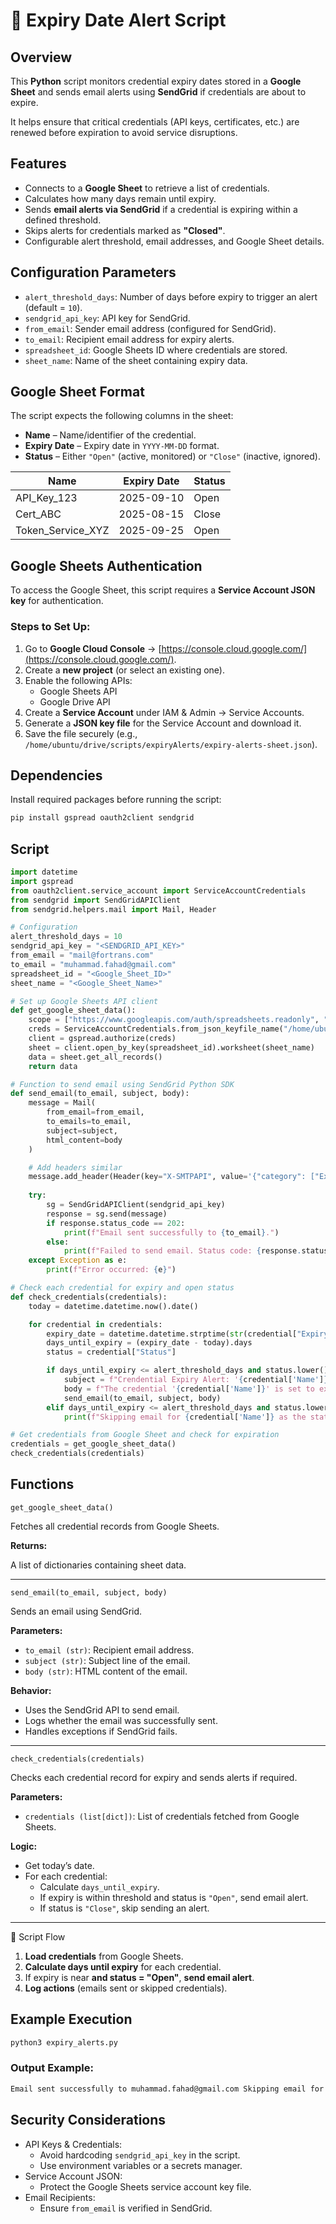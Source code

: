 # 📄 Expiry Date Alert Script

## Overview

This **Python** script monitors credential expiry dates stored in a **Google Sheet** and sends email alerts using **SendGrid** if credentials are about to expire.

It helps ensure that critical credentials (API keys, certificates, etc.) are renewed before expiration to avoid service disruptions.

## Features

- Connects to a **Google Sheet** to retrieve a list of credentials.
- Calculates how many days remain until expiry.
- Sends **email alerts via SendGrid** if a credential is expiring within a defined threshold.
- Skips alerts for credentials marked as **"Closed"**.
- Configurable alert threshold, email addresses, and Google Sheet details.

## Configuration Parameters

- `alert_threshold_days`: Number of days before expiry to trigger an alert (default = `10`).
- `sendgrid_api_key`: API key for SendGrid.
- `from_email`: Sender email address (configured for SendGrid).
- `to_email`: Recipient email address for expiry alerts.
- `spreadsheet_id`: Google Sheets ID where credentials are stored.
- `sheet_name`: Name of the sheet containing expiry data.

## Google Sheet Format

The script expects the following columns in the sheet:

- **Name** – Name/identifier of the credential.
- **Expiry Date** – Expiry date in `YYYY-MM-DD` format.
- **Status** – Either `"Open"` (active, monitored) or `"Close"` (inactive, ignored).

| Name  | Expiry Date | Status  |
|----------------------|----------------------------|------------|
| API_Key_123          | 2025-09-10                 | Open       |
| Cert_ABC             | 2025-08-15                 | Close      |
| Token_Service_XYZ    | 2025-09-25                 | Open       |

## Google Sheets Authentication

To access the Google Sheet, this script requires a **Service Account JSON key** for authentication.  

### Steps to Set Up:
1. Go to **Google Cloud Console** → [https://console.cloud.google.com/](https://console.cloud.google.com/).  
2. Create a **new project** (or select an existing one).  
3. Enable the following APIs:
   - Google Sheets API  
   - Google Drive API  
4. Create a **Service Account** under IAM & Admin → Service Accounts.  
5. Generate a **JSON key file** for the Service Account and download it.  
6. Save the file securely (e.g., `/home/ubuntu/drive/scripts/expiryAlerts/expiry-alerts-sheet.json`).

## Dependencies

Install required packages before running the script:

```bash
pip install gspread oauth2client sendgrid
```

## Script

```python
import datetime
import gspread
from oauth2client.service_account import ServiceAccountCredentials
from sendgrid import SendGridAPIClient
from sendgrid.helpers.mail import Mail, Header

# Configuration
alert_threshold_days = 10
sendgrid_api_key = "<SENDGRID_API_KEY>"
from_email = "mail@fortrans.com"
to_email = "muhammad.fahad@gmail.com"
spreadsheet_id = "<Google_Sheet_ID>"
sheet_name = "<Google_Sheet_Name>"

# Set up Google Sheets API client
def get_google_sheet_data():
    scope = ["https://www.googleapis.com/auth/spreadsheets.readonly", "https://www.googleapis.com/auth/drive.readonly"]
    creds = ServiceAccountCredentials.from_json_keyfile_name("/home/ubuntu/drive/scripts/expiryAlerts/expiry-alerts-sheet-b59fc940c463.json", scope)
    client = gspread.authorize(creds)
    sheet = client.open_by_key(spreadsheet_id).worksheet(sheet_name)
    data = sheet.get_all_records()
    return data

# Function to send email using SendGrid Python SDK
def send_email(to_email, subject, body):
    message = Mail(
        from_email=from_email,
        to_emails=to_email,
        subject=subject,
        html_content=body
    )

    # Add headers similar
    message.add_header(Header(key="X-SMTPAPI", value='{"category": ["Expiry-Alerts", "Expiry-Alerts"]}'))
    
    try:
        sg = SendGridAPIClient(sendgrid_api_key)
        response = sg.send(message)
        if response.status_code == 202:
            print(f"Email sent successfully to {to_email}.")
        else:
            print(f"Failed to send email. Status code: {response.status_code}, Response: {response.body}")
    except Exception as e:
        print(f"Error occurred: {e}")

# Check each credential for expiry and open status
def check_credentials(credentials):
    today = datetime.datetime.now().date()

    for credential in credentials:
        expiry_date = datetime.datetime.strptime(str(credential["Expiry Date"]), "%Y-%m-%d").date()
        days_until_expiry = (expiry_date - today).days
        status = credential["Status"]

        if days_until_expiry <= alert_threshold_days and status.lower() == "open":
            subject = f"Crendential Expiry Alert: '{credential['Name']}' Expiring Soon"
            body = f"The credential '{credential['Name']}' is set to expire in {days_until_expiry} days, on {expiry_date}. Please take the necessary steps to renew or replace this credential before the expiration date to avoid any service disruption."
            send_email(to_email, subject, body)
        elif days_until_expiry <= alert_threshold_days and status.lower() == "close":
            print(f"Skipping email for {credential['Name']} as the status is closed.")

# Get credentials from Google Sheet and check for expiration
credentials = get_google_sheet_data()
check_credentials(credentials)
```

## Functions

 `get_google_sheet_data()`

Fetches all credential records from Google Sheets.

**Returns:**

A list of dictionaries containing sheet data.

---

`send_email(to_email, subject, body)`

Sends an email using SendGrid.

**Parameters:**

- `to_email (str)`: Recipient email address.
- `subject (str)`: Subject line of the email.
- `body (str)`: HTML content of the email.

**Behavior:**

- Uses the SendGrid API to send email.
- Logs whether the email was successfully sent.
- Handles exceptions if SendGrid fails.

---

`check_credentials(credentials)`

Checks each credential record for expiry and sends alerts if required.

**Parameters:**

- `credentials (list[dict])`: List of credentials fetched from Google Sheets.

**Logic:**

- Get today’s date.
- For each credential:
  - Calculate `days_until_expiry`.
  - If expiry is within threshold and status is `"Open"`, send email alert.
  - If status is `"Close"`, skip sending an alert.

---

🔄 Script Flow

1. **Load credentials** from Google Sheets.  
2. **Calculate days until expiry** for each credential.  
3. If expiry is near **and status = "Open"**, **send email alert**.  
4. **Log actions** (emails sent or skipped credentials).  

## Example Execution

```bash
python3 expiry_alerts.py
```

### Output Example:

```bash
Email sent successfully to muhammad.fahad@gmail.com Skipping email for **TestKey123** as the status is closed.
```

## Security Considerations

- API Keys & Credentials:
  - Avoid hardcoding `sendgrid_api_key` in the script.
  - Use environment variables or a secrets manager.
- Service Account JSON:
  - Protect the Google Sheets service account key file.
- Email Recipients:
  - Ensure `from_email` is verified in SendGrid.
